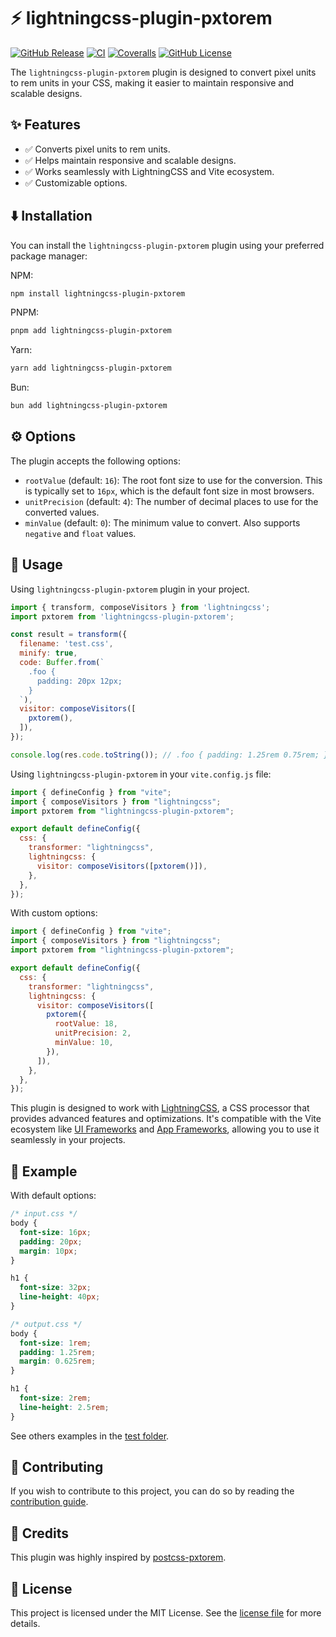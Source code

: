 # ⚡ lightningcss-plugin-pxtorem

[![GitHub Release](https://img.shields.io/github/v/release/felixicaza/lightningcss-plugins?logo=npm)](https://www.npmjs.com/package/lightningcss-plugin-pxtorem)
[![CI](https://github.com/felixicaza/lightningcss-plugins/actions/workflows/test.yml/badge.svg?branch=main)](https://github.com/felixicaza/lightningcss-plugins/actions/workflows/test.yml)
[![Coveralls](https://img.shields.io/coverallsCoverage/github/felixicaza/lightningcss-plugins?logo=coveralls&link=https%3A%2F%2Fcoveralls.io%2Fgithub%2Ffelixicaza%2Flightningcss-plugins)](https://coveralls.io/github/felixicaza/lightningcss-plugins)
[![GitHub License](https://img.shields.io/github/license/felixicaza/lightningcss-plugins)](https://github.com/felixicaza/lightningcss-plugins/blob/main/LICENSE)

The `lightningcss-plugin-pxtorem` plugin is designed to convert pixel units to rem units in your CSS, making it easier to maintain responsive and scalable designs.

## ✨ Features

- ✅ Converts pixel units to rem units.
- ✅ Helps maintain responsive and scalable designs.
- ✅ Works seamlessly with LightningCSS and Vite ecosystem.
- ✅ Customizable options.

## ⬇️ Installation

You can install the `lightningcss-plugin-pxtorem` plugin using your preferred package manager:

NPM:
```sh
npm install lightningcss-plugin-pxtorem
```

PNPM:
```sh
pnpm add lightningcss-plugin-pxtorem
```

Yarn:
```sh
yarn add lightningcss-plugin-pxtorem
```

Bun:
```sh
bun add lightningcss-plugin-pxtorem
```

## ⚙️ Options

The plugin accepts the following options:

- `rootValue` (default: `16`): The root font size to use for the conversion. This is typically set to `16px`, which is the default font size in most browsers.
- `unitPrecision` (default: `4`): The number of decimal places to use for the converted values.
- `minValue` (default: `0`): The minimum value to convert. Also supports `negative` and `float` values.

## 🚀 Usage

Using `lightningcss-plugin-pxtorem` plugin in your project.

```js
import { transform, composeVisitors } from 'lightningcss';
import pxtorem from 'lightningcss-plugin-pxtorem';

const result = transform({
  filename: 'test.css',
  minify: true,
  code: Buffer.from(`
    .foo {
      padding: 20px 12px;
    }
  `),
  visitor: composeVisitors([
    pxtorem(),
  ]),
});

console.log(res.code.toString()); // .foo { padding: 1.25rem 0.75rem; }
```

Using `lightningcss-plugin-pxtorem` in your `vite.config.js` file:

```js
import { defineConfig } from "vite";
import { composeVisitors } from "lightningcss";
import pxtorem from "lightningcss-plugin-pxtorem";

export default defineConfig({
  css: {
    transformer: "lightningcss",
    lightningcss: {
      visitor: composeVisitors([pxtorem()]),
    },
  },
});
```

With custom options:

```js
import { defineConfig } from "vite";
import { composeVisitors } from "lightningcss";
import pxtorem from "lightningcss-plugin-pxtorem";

export default defineConfig({
  css: {
    transformer: "lightningcss",
    lightningcss: {
      visitor: composeVisitors([
        pxtorem({
          rootValue: 18,
          unitPrecision: 2,
          minValue: 10,
        }),
      ]),
    },
  },
});
```

This plugin is designed to work with [LightningCSS](https://lightningcss.dev/), a CSS processor that provides advanced features and optimizations. It's compatible with the Vite ecosystem like [UI Frameworks](https://patak.dev/vite/ecosystem.html) and [App Frameworks](https://patak.dev/vite/ecosystem.html#app-frameworks), allowing you to use it seamlessly in your projects.

## 📜 Example

With default options:

```css
/* input.css */
body {
  font-size: 16px;
  padding: 20px;
  margin: 10px;
}

h1 {
  font-size: 32px;
  line-height: 40px;
}
```

```css
/* output.css */
body {
  font-size: 1rem;
  padding: 1.25rem;
  margin: 0.625rem;
}

h1 {
  font-size: 2rem;
  line-height: 2.5rem;
}
```

See others examples in the [test folder](https://github.com/felixicaza/lightningcss-plugins/blob/main/packages/pxtorem/test).

## 🤝 Contributing

If you wish to contribute to this project, you can do so by reading the [contribution guide](https://github.com/felixicaza/lightningcss-plugins/blob/main/CONTRIBUTING.md).

## 🙌 Credits

This plugin was highly inspired by [postcss-pxtorem](https://github.com/cuth/postcss-pxtorem).

## 📄 License

This project is licensed under the MIT License. See the [license file](https://github.com/felixicaza/lightningcss-plugins/blob/main/LICENSE) for more details.
